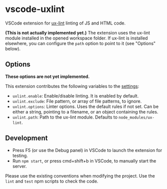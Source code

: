 # vscode-uxlint

VSCode extension for [ux-lint](https://github.com/Banno/ux-lint) linting of JS and HTML code.

**(This is not actually implemented yet.)** The extension uses the ux-lint module installed in the opened workspace folder. If ux-lint is installed elsewhere, you can configure the `path` option to point to it (see "Options" below).

## Options

**These options are not yet implemented.**

This extension contributes the following variables to the [settings](https://code.visualstudio.com/docs/customization/userandworkspace):

* `uxlint.enable`: Enable/disable linting. It is enabled by default.
* `uxlint.exclude`: File pattern, or array of file patterns, to ignore.
* `uxlint.options`: Linter options. Uses the default rules if not set. Can be either a string, pointing to a filename, or an object containing the rules.
* `uxlint.path`: Path to the ux-lint module. Defaults to `node_modules/ux-lint`.

## Development

* Press F5 (or use the Debug panel) in VSCode to launch the extension for testing.
* Run `npm start`, or press cmd+shift+b in VSCode, to manually start the server.

Please use the existing conventions when modifying the project. Use the `lint` and `test` npm scripts to check the code.
